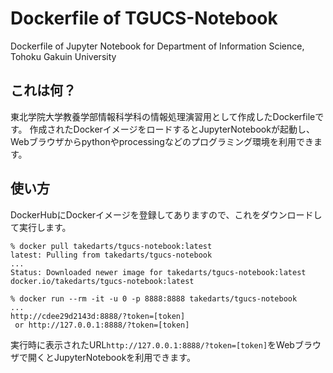 # Dockerfile of TGUCS-Notebook
Dockerfile of Jupyter Notebook for Department of Information Science, Tohoku Gakuin University

## これは何？
東北学院大学教養学部情報科学科の情報処理演習用として作成したDockerfileです。
作成されたDockerイメージをロードするとJupyterNotebookが起動し、Webブラウザからpythonやprocessingなどのプログラミング環境を利用できます。

## 使い方
DockerHubにDockerイメージを登録してありますので、これをダウンロードして実行します。

```
% docker pull takedarts/tgucs-notebook:latest
latest: Pulling from takedarts/tgucs-notebook
...
Status: Downloaded newer image for takedarts/tgucs-notebook:latest
docker.io/takedarts/tgucs-notebook:latest

% docker run --rm -it -u 0 -p 8888:8888 takedarts/tgucs-notebook
...
http://cdee29d2143d:8888/?token=[token]
 or http://127.0.0.1:8888/?token=[token]
```

実行時に表示されたURL`http://127.0.0.1:8888/?token=[token]`をWebブラウザで開くとJupyterNotebookを利用できます。

